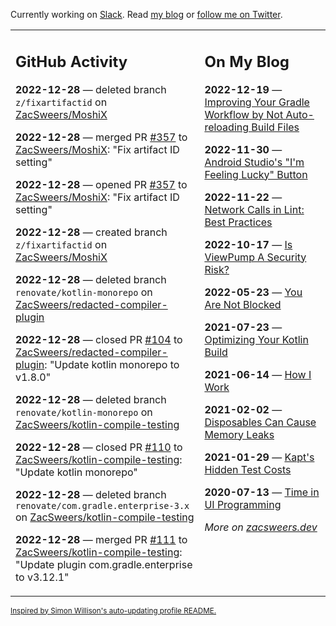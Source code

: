Currently working on [Slack](https://slack.com/). Read [my blog](https://zacsweers.dev/) or [follow me on Twitter](https://twitter.com/ZacSweers).

<table><tr><td valign="top" width="60%">

## GitHub Activity
<!-- githubActivity starts -->
**2022-12-28** — deleted branch `z/fixartifactid` on [ZacSweers/MoshiX](https://github.com/ZacSweers/MoshiX)

**2022-12-28** — merged PR [#357](https://github.com/ZacSweers/MoshiX/pull/357) to [ZacSweers/MoshiX](https://github.com/ZacSweers/MoshiX): "Fix artifact ID setting"

**2022-12-28** — opened PR [#357](https://github.com/ZacSweers/MoshiX/pull/357) to [ZacSweers/MoshiX](https://github.com/ZacSweers/MoshiX): "Fix artifact ID setting"

**2022-12-28** — created branch `z/fixartifactid` on [ZacSweers/MoshiX](https://github.com/ZacSweers/MoshiX)

**2022-12-28** — deleted branch `renovate/kotlin-monorepo` on [ZacSweers/redacted-compiler-plugin](https://github.com/ZacSweers/redacted-compiler-plugin)

**2022-12-28** — closed PR [#104](https://github.com/ZacSweers/redacted-compiler-plugin/pull/104) to [ZacSweers/redacted-compiler-plugin](https://github.com/ZacSweers/redacted-compiler-plugin): "Update kotlin monorepo to v1.8.0"

**2022-12-28** — deleted branch `renovate/kotlin-monorepo` on [ZacSweers/kotlin-compile-testing](https://github.com/ZacSweers/kotlin-compile-testing)

**2022-12-28** — closed PR [#110](https://github.com/ZacSweers/kotlin-compile-testing/pull/110) to [ZacSweers/kotlin-compile-testing](https://github.com/ZacSweers/kotlin-compile-testing): "Update kotlin monorepo"

**2022-12-28** — deleted branch `renovate/com.gradle.enterprise-3.x` on [ZacSweers/kotlin-compile-testing](https://github.com/ZacSweers/kotlin-compile-testing)

**2022-12-28** — merged PR [#111](https://github.com/ZacSweers/kotlin-compile-testing/pull/111) to [ZacSweers/kotlin-compile-testing](https://github.com/ZacSweers/kotlin-compile-testing): "Update plugin com.gradle.enterprise to v3.12.1"
<!-- githubActivity ends -->
</td><td valign="top" width="40%">

## On My Blog
<!-- blog starts -->
**2022-12-19** — [Improving Your Gradle Workflow by Not Auto-reloading Build Files](https://www.zacsweers.dev/improving-your-workflow-by-not-auto-reloading-build-files/)

**2022-11-30** — [Android Studio's "I'm Feeling Lucky" Button](https://www.zacsweers.dev/android-studios-im-feeling-lucky-button/)

**2022-11-22** — [Network Calls in Lint: Best Practices](https://www.zacsweers.dev/network-calls-in-lint-best-practices/)

**2022-10-17** — [Is ViewPump A Security Risk?](https://www.zacsweers.dev/is-viewpump-a-security-risk/)

**2022-05-23** — [You Are Not Blocked](https://www.zacsweers.dev/you-are-not-blocked/)

**2021-07-23** — [Optimizing Your Kotlin Build](https://www.zacsweers.dev/optimizing-your-kotlin-build/)

**2021-06-14** — [How I Work](https://www.zacsweers.dev/how-i-work/)

**2021-02-02** — [Disposables Can Cause Memory Leaks](https://www.zacsweers.dev/disposables-can-cause-memory-leaks/)

**2021-01-29** — [Kapt's Hidden Test Costs](https://www.zacsweers.dev/kapts-hidden-test-costs/)

**2020-07-13** — [Time in UI Programming](https://www.zacsweers.dev/time-in-ui/)
<!-- blog ends -->
_More on [zacsweers.dev](https://zacsweers.dev/)_
</td></tr></table>

<sub><a href="https://simonwillison.net/2020/Jul/10/self-updating-profile-readme/">Inspired by Simon Willison's auto-updating profile README.</a></sub>